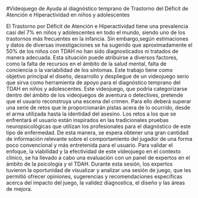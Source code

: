 #Videojuego de Ayuda al diagnóstico temprano de Trastorno del Déficit de Atención e Hiperactividad en niños y adolescentes

El Trastorno por Déficit de Atención e Hiperactividad tiene una prevalencia casi del 7% en niños y adolescentes en todo el mundo, siendo uno de los trastornos más frecuentes en la infancia. Sin embargo,según estimaciones y datos de diversas investigaciones se ha sugerido que aproximadamente el 50% de los niños con TDAH no han sido diagnosticados ni tratados de manera adecuada. Esta situación puede atribuirse a diversos factores, como la falta de recursos en el ámbito de la salud mental, falta de conciencia o la variabilidad de los síntomas.
Este trabajo tiene como objetivo principal el diseño, desarrollo y despliegue de un videojuego serio que sirva como herramienta de apoyo para el diagnóstico temprano del TDAH en niños y adolescentes. Este videojuego, que podría categorizarse dentro del ámbito de los videojuegos de aventura o detectives, pretende que el usuario reconstruya una escena del crimen. Para ello deberá superar una serie de retos que le proporcionarán pistas acera de lo ocurrido, desde el arma utilizada hasta la identidad del asesino.
Los retos a los que se enfrentará el usuario están inspirados en las tradicionales pruebas neuropsicológicas que utilizan los profesionales para el diagnóstico de este tipo de enfermedad. De esta manera, se espera obtener una gran cantidad de información relevante sobre el comportamiento del jugador de una forma poco convencional y más entretenida para el usuario.
Para validar el enfoque, la viabilidad y la efectividad de este videojuego en el contexto clínico, se ha llevado a cabo una evaluación con un panel de expertos en el ámbito de la psicología y el TDAH. Durante esta sesión, los expertos tuvieron la oportunidad de visualizar y analizar una sesión de juego, que les permitió ofrecer opiniones, sugerencias y recomendaciones específicas acerca del impacto del juego, la validez diagnostica, el diseño y las áreas de mejora.






